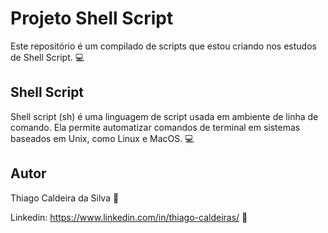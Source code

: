 # Projeto Shell Script

Este repositório é um compilado de scripts que estou criando nos estudos de Shell Script. 💻

## Shell Script

Shell script (sh) é uma linguagem de script usada em ambiente de linha de comando. Ela permite automatizar comandos de terminal em sistemas baseados em Unix, como Linux e MacOS. 💻

## Autor

Thiago Caldeira da Silva 👊

Linkedin: https://www.linkedin.com/in/thiago-caldeiras/ 🚀
